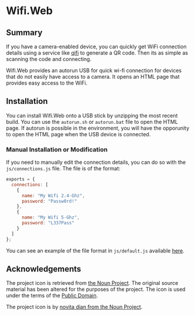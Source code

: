 # Wifi.Web

## Summary

If you have a camera-enabled device, you can quickly get WiFi connection details using a service like [qifi](https://qifi.org/) to generate a QR code. Then its as simple as scanning the code and connecting.

Wifi.Web provides an autorun USB for quick wi-fi connection for devices that do not easily have access to a camera. It opens an HTML page that provides easy access to the WiFi.

## Installation

You can install Wifi.Web onto a USB stick by unzipping the most recent build. You can use the `autorun.sh` or `autorun.bat` file to open the HTML page. If autorun is possible in the environment, you will have the opporunity to open the HTML page when the USB device is connected. 

### Manual Installation or Modification

If you need to manually edit the connection details, you can do so with the `js/connections.js` file. The file is of the format:

```javascript
exports = {
  connections: [
    {
      name: "My Wifi 2.4-Ghz",
      password: "Passw0rd!"
    },
    {
      name: "My Wifi 5-Ghz",
      password: "L337Pass"
    }
  ]
};
```

You can see an example of the file format in `js/default.js` available [here](src/js/default.js).

## Acknowledgements

The project icon is retrieved from [the Noun Project](docs/icon/icon.json). The original source material has been altered for the purposes of the project. The icon is used under the terms of the [Public Domain](https://creativecommons.org/publicdomain/zero/1.0/).

The project icon is by [novita dian from the Noun Project](https://thenounproject.com/term/wifi/1105389/).